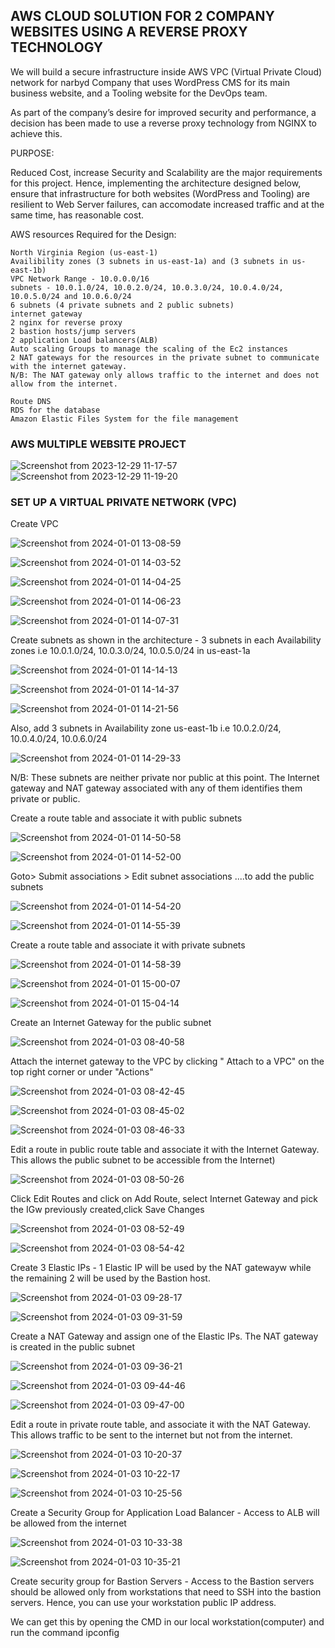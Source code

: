 ## AWS CLOUD SOLUTION FOR 2 COMPANY WEBSITES USING A REVERSE PROXY TECHNOLOGY


We will build a secure infrastructure inside AWS VPC (Virtual Private Cloud) network for narbyd Company that uses WordPress CMS for its main business website, and a Tooling website for the DevOps team.

As part of the company’s desire for improved security and performance, a decision has been made to use a reverse proxy technology from NGINX to achieve this.

PURPOSE:

Reduced Cost, increase Security and Scalability are the major requirements for this project. Hence, implementing the architecture designed below, ensure that infrastructure for both websites (WordPress and Tooling) are resilient to Web Server failures, can accomodate increased traffic and at the same time, has reasonable cost.

AWS resources Required for the Design:

    North Virginia Region (us-east-1)
    Availibility zones (3 subnets in us-east-1a) and (3 subnets in us-east-1b)
    VPC Network Range - 10.0.0.0/16
    subnets - 10.0.1.0/24, 10.0.2.0/24, 10.0.3.0/24, 10.0.4.0/24, 10.0.5.0/24 and 10.0.6.0/24
    6 subnets (4 private subnets and 2 public subnets)
    internet gateway
    2 nginx for reverse proxy
    2 bastion hosts/jump servers
    2 application Load balancers(ALB)
    Auto scaling Groups to manage the scaling of the Ec2 instances
    2 NAT gateways for the resources in the private subnet to communicate with the internet gateway.
    N/B: The NAT gateway only allows traffic to the internet and does not allow from the internet.

    Route DNS
    RDS for the database
    Amazon Elastic Files System for the file management



### AWS MULTIPLE WEBSITE PROJECT





![Screenshot from 2023-12-29 11-17-57](https://github.com/ekomoku/AWS-CLOUD-SOLUTION-FOR-2-COMPANY-WEBSITES-USING-A-REVERSE-PROXY-TECHNOLOGY/assets/66005935/757f5269-a459-46cf-8044-eb0c09fd9204)
![Screenshot from 2023-12-29 11-19-20](https://github.com/ekomoku/AWS-CLOUD-SOLUTION-FOR-2-COMPANY-WEBSITES-USING-A-REVERSE-PROXY-TECHNOLOGY/assets/66005935/6a941ab5-be39-45d1-847e-e883cee234bc)





### SET UP A VIRTUAL PRIVATE NETWORK (VPC)



Create VPC






![Screenshot from 2024-01-01 13-08-59](https://github.com/ekomoku/AWS-CLOUD-SOLUTION-FOR-2-COMPANY-WEBSITES-USING-A-REVERSE-PROXY-TECHNOLOGY/assets/66005935/bc2f0cdb-e393-4fc4-ba88-0986e575bd68)




![Screenshot from 2024-01-01 14-03-52](https://github.com/ekomoku/AWS-CLOUD-SOLUTION-FOR-2-COMPANY-WEBSITES-USING-A-REVERSE-PROXY-TECHNOLOGY/assets/66005935/220d2ba0-1d27-4723-9902-70eae161c416)





![Screenshot from 2024-01-01 14-04-25](https://github.com/ekomoku/AWS-CLOUD-SOLUTION-FOR-2-COMPANY-WEBSITES-USING-A-REVERSE-PROXY-TECHNOLOGY/assets/66005935/2bfd6ff8-ba9d-4a29-bd51-502c7fc3a7e4)





![Screenshot from 2024-01-01 14-06-23](https://github.com/ekomoku/AWS-CLOUD-SOLUTION-FOR-2-COMPANY-WEBSITES-USING-A-REVERSE-PROXY-TECHNOLOGY/assets/66005935/486906b2-ee12-4b1b-888a-99584e572068)





![Screenshot from 2024-01-01 14-07-31](https://github.com/ekomoku/AWS-CLOUD-SOLUTION-FOR-2-COMPANY-WEBSITES-USING-A-REVERSE-PROXY-TECHNOLOGY/assets/66005935/45cdf909-16a1-4aa4-857f-f079a6103ff3)








Create subnets as shown in the architecture - 3 subnets in each Availability zones i.e 10.0.1.0/24, 10.0.3.0/24, 10.0.5.0/24 in us-east-1a




![Screenshot from 2024-01-01 14-14-13](https://github.com/ekomoku/AWS-CLOUD-SOLUTION-FOR-2-COMPANY-WEBSITES-USING-A-REVERSE-PROXY-TECHNOLOGY/assets/66005935/cc52125a-e610-47d1-9b22-bb48fdfc035b)






![Screenshot from 2024-01-01 14-14-37](https://github.com/ekomoku/AWS-CLOUD-SOLUTION-FOR-2-COMPANY-WEBSITES-USING-A-REVERSE-PROXY-TECHNOLOGY/assets/66005935/0ac7e86f-fe4b-4de0-9ce8-3e5a572bcc11)






![Screenshot from 2024-01-01 14-21-56](https://github.com/ekomoku/AWS-CLOUD-SOLUTION-FOR-2-COMPANY-WEBSITES-USING-A-REVERSE-PROXY-TECHNOLOGY/assets/66005935/259c42ac-6343-4385-9ff2-5edf93d4b244)







Also, add 3 subnets in Availability zone us-east-1b i.e 10.0.2.0/24, 10.0.4.0/24, 10.0.6.0/24





![Screenshot from 2024-01-01 14-29-33](https://github.com/ekomoku/AWS-CLOUD-SOLUTION-FOR-2-COMPANY-WEBSITES-USING-A-REVERSE-PROXY-TECHNOLOGY/assets/66005935/172c3599-b092-4983-a310-6a36c0e9beae)











N/B: These subnets are neither private nor public at this point. The Internet gateway and NAT gateway associated with any of them identifies them private or public.


Create a route table and associate it with public subnets






![Screenshot from 2024-01-01 14-50-58](https://github.com/ekomoku/AWS-CLOUD-SOLUTION-FOR-2-COMPANY-WEBSITES-USING-A-REVERSE-PROXY-TECHNOLOGY/assets/66005935/e8d42877-8a0f-44dc-ae47-e691d8817d93)





![Screenshot from 2024-01-01 14-52-00](https://github.com/ekomoku/AWS-CLOUD-SOLUTION-FOR-2-COMPANY-WEBSITES-USING-A-REVERSE-PROXY-TECHNOLOGY/assets/66005935/1e53991a-78fd-4831-be0d-1189054c727f)




Goto> Submit associations > Edit subnet associations ....to add the public subnets







![Screenshot from 2024-01-01 14-54-20](https://github.com/ekomoku/AWS-CLOUD-SOLUTION-FOR-2-COMPANY-WEBSITES-USING-A-REVERSE-PROXY-TECHNOLOGY/assets/66005935/d1f55047-2749-4577-84e1-f47c057f0f96)















![Screenshot from 2024-01-01 14-55-39](https://github.com/ekomoku/AWS-CLOUD-SOLUTION-FOR-2-COMPANY-WEBSITES-USING-A-REVERSE-PROXY-TECHNOLOGY/assets/66005935/fb2120e4-8ae3-4d4c-8645-189a4c12e948)






Create a route table and associate it with private subnets





![Screenshot from 2024-01-01 14-58-39](https://github.com/ekomoku/AWS-CLOUD-SOLUTION-FOR-2-COMPANY-WEBSITES-USING-A-REVERSE-PROXY-TECHNOLOGY/assets/66005935/d0f4b728-6551-4249-ab32-9eae28446753)





![Screenshot from 2024-01-01 15-00-07](https://github.com/ekomoku/AWS-CLOUD-SOLUTION-FOR-2-COMPANY-WEBSITES-USING-A-REVERSE-PROXY-TECHNOLOGY/assets/66005935/a76866fb-51dc-459d-b48d-fdef75d7cba8)






![Screenshot from 2024-01-01 15-04-14](https://github.com/ekomoku/AWS-CLOUD-SOLUTION-FOR-2-COMPANY-WEBSITES-USING-A-REVERSE-PROXY-TECHNOLOGY/assets/66005935/3a3e58f4-b605-4eb4-b5ac-44a965e58118)






Create an Internet Gateway for the public subnet






![Screenshot from 2024-01-03 08-40-58](https://github.com/ekomoku/AWS-CLOUD-SOLUTION-FOR-2-COMPANY-WEBSITES-USING-A-REVERSE-PROXY-TECHNOLOGY/assets/66005935/66a07082-5a1e-455f-abdc-dd100065de9f)





Attach the internet gateway to the VPC by clicking " Attach to a VPC" on the top right corner or under "Actions"





![Screenshot from 2024-01-03 08-42-45](https://github.com/ekomoku/AWS-CLOUD-SOLUTION-FOR-2-COMPANY-WEBSITES-USING-A-REVERSE-PROXY-TECHNOLOGY/assets/66005935/d281fd61-121e-4781-8841-82dd49292be2)






![Screenshot from 2024-01-03 08-45-02](https://github.com/ekomoku/AWS-CLOUD-SOLUTION-FOR-2-COMPANY-WEBSITES-USING-A-REVERSE-PROXY-TECHNOLOGY/assets/66005935/976e2d37-57ee-4722-aa0d-e249511459d4)





![Screenshot from 2024-01-03 08-46-33](https://github.com/ekomoku/AWS-CLOUD-SOLUTION-FOR-2-COMPANY-WEBSITES-USING-A-REVERSE-PROXY-TECHNOLOGY/assets/66005935/72ea5df7-7db1-4c46-8551-8f86501b825a)





Edit a route in public route table and associate it with the Internet Gateway. This allows the public subnet to be accessible from the Internet)




![Screenshot from 2024-01-03 08-50-26](https://github.com/ekomoku/AWS-CLOUD-SOLUTION-FOR-2-COMPANY-WEBSITES-USING-A-REVERSE-PROXY-TECHNOLOGY/assets/66005935/3bb7c03a-de5b-47b9-8587-5ce19e1d211f)




Click Edit Routes and click on Add Route, select Internet Gateway and pick the IGw previously created,click Save Changes




![Screenshot from 2024-01-03 08-52-49](https://github.com/ekomoku/AWS-CLOUD-SOLUTION-FOR-2-COMPANY-WEBSITES-USING-A-REVERSE-PROXY-TECHNOLOGY/assets/66005935/e3ded830-4500-4ace-bb2c-3b0bd5b524e0)





![Screenshot from 2024-01-03 08-54-42](https://github.com/ekomoku/AWS-CLOUD-SOLUTION-FOR-2-COMPANY-WEBSITES-USING-A-REVERSE-PROXY-TECHNOLOGY/assets/66005935/bb5ac256-4046-4752-ad6b-6743bfe864cd)




Create 3 Elastic IPs - 1 Elastic IP will be used by the NAT gatewayw while the remaining 2 will be used by the Bastion host.





![Screenshot from 2024-01-03 09-28-17](https://github.com/ekomoku/AWS-CLOUD-SOLUTION-FOR-2-COMPANY-WEBSITES-USING-A-REVERSE-PROXY-TECHNOLOGY/assets/66005935/96da8edd-2cab-40ba-b679-04a33c81ef68)





![Screenshot from 2024-01-03 09-31-59](https://github.com/ekomoku/AWS-CLOUD-SOLUTION-FOR-2-COMPANY-WEBSITES-USING-A-REVERSE-PROXY-TECHNOLOGY/assets/66005935/fd2b8dfa-a88c-42a2-84cc-de442e9fa8bf)






Create a NAT Gateway and assign one of the Elastic IPs. The NAT gateway is created in the public subnet




![Screenshot from 2024-01-03 09-36-21](https://github.com/ekomoku/AWS-CLOUD-SOLUTION-FOR-2-COMPANY-WEBSITES-USING-A-REVERSE-PROXY-TECHNOLOGY/assets/66005935/35244e0b-711c-4a13-b090-6448d4139cd3)




![Screenshot from 2024-01-03 09-44-46](https://github.com/ekomoku/AWS-CLOUD-SOLUTION-FOR-2-COMPANY-WEBSITES-USING-A-REVERSE-PROXY-TECHNOLOGY/assets/66005935/ade11b2b-c33a-4b49-9220-3bf228ade1e9)





![Screenshot from 2024-01-03 09-47-00](https://github.com/ekomoku/AWS-CLOUD-SOLUTION-FOR-2-COMPANY-WEBSITES-USING-A-REVERSE-PROXY-TECHNOLOGY/assets/66005935/81eb7358-03db-461e-9044-9f78711d1cfd)





Edit a route in private route table, and associate it with the NAT Gateway. This allows traffic to be sent to the internet but not from the internet.




![Screenshot from 2024-01-03 10-20-37](https://github.com/ekomoku/AWS-CLOUD-SOLUTION-FOR-2-COMPANY-WEBSITES-USING-A-REVERSE-PROXY-TECHNOLOGY/assets/66005935/a43b3fd0-cc31-4d86-98cf-8e5b630767c7)





![Screenshot from 2024-01-03 10-22-17](https://github.com/ekomoku/AWS-CLOUD-SOLUTION-FOR-2-COMPANY-WEBSITES-USING-A-REVERSE-PROXY-TECHNOLOGY/assets/66005935/152a05d4-040a-4d70-8aac-5113b929c515)





![Screenshot from 2024-01-03 10-25-56](https://github.com/ekomoku/AWS-CLOUD-SOLUTION-FOR-2-COMPANY-WEBSITES-USING-A-REVERSE-PROXY-TECHNOLOGY/assets/66005935/dbea1ba3-2d40-4713-a80a-b3341f6add1a)





Create a Security Group for Application Load Balancer - Access to ALB will be allowed from the internet






![Screenshot from 2024-01-03 10-33-38](https://github.com/ekomoku/AWS-CLOUD-SOLUTION-FOR-2-COMPANY-WEBSITES-USING-A-REVERSE-PROXY-TECHNOLOGY/assets/66005935/8f35734f-59dc-4f49-8496-7ed824a52a1f)





![Screenshot from 2024-01-03 10-35-21](https://github.com/ekomoku/AWS-CLOUD-SOLUTION-FOR-2-COMPANY-WEBSITES-USING-A-REVERSE-PROXY-TECHNOLOGY/assets/66005935/72198532-6ce2-45a3-b76c-791f245710f3)





Create security group for Bastion Servers - Access to the Bastion servers should be allowed only from workstations that need to SSH into the bastion servers. Hence, you can use your workstation public IP address.


We can get this by opening the CMD in our local workstation(computer) and run the command ipconfig

